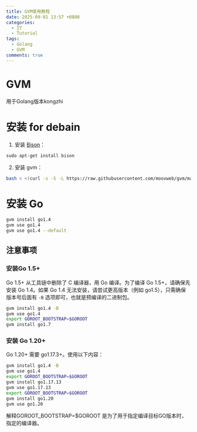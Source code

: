 ```yaml
---
title: GVM使用教程
date: 2025-09-01 13:57 +0800
categories:
  - IT
  - Tutorial
tags:
  - Golang
  - GVM
comments: true
---
```


# GVM
用于Golang版本kongzhi

# 安装 for debain
1. 安装 [Bison](https://www.gnu.org/software/bison/)：
    
```
sudo apt-get install bison
```
    
2. 安装 gvm：
    
```bash
bash < <(curl -s -S -L https://raw.githubusercontent.com/moovweb/gvm/master/binscripts/gvm-installer)
```


# 安装 Go

```bash
gvm install go1.4
gvm use go1.4 
gvm use go1.4 --default
```

## 注意事项

### 安装Go 1.5+
Go 1.5+ 从工具链中删除了 C 编译器，用 Go 编译。为了编译 Go 1.5+，请确保先安装 Go 1.4。如果 Go 1.4 无法安装，请尝试更高版本（例如 go1.5），只需确保版本号后面有 `-B` 选项即可，也就是预编译的二进制包。

```bash
gvm install go1.4 -B
gvm use go1.4
export GOROOT_BOOTSTRAP=$GOROOT
gvm install go1.7
```

### 安装 Go 1.20+

Go 1.20+ 需要 go1.17.3+。使用以下内容：

```bash
gvm install go1.4 -B
gvm use go1.4
export GOROOT_BOOTSTRAP=$GOROOT
gvm install go1.17.13
gvm use go1.17.13
export GOROOT_BOOTSTRAP=$GOROOT
gvm install go1.20
gvm use go1.20
```

解释GOROOT_BOOTSTRAP=$GOROOT 是为了用于指定编译目标GO版本时，指定的编译器。